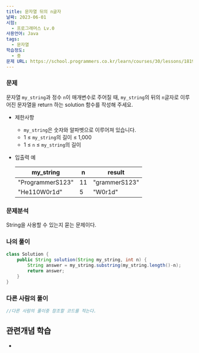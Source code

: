 ```yaml
---
title: 문자열 뒤의 n글자
날짜: 2023-06-01
시험:
  - 프로그래머스 Lv.0
사용언어: Java
tags:
  - 문자열
학습정도:
  - 중
문제 URL: https://school.programmers.co.kr/learn/courses/30/lessons/181910
---
```

### 문제

문자열 `my_string`과 정수 `n`이 매개변수로 주어질 때, `my_string`의 뒤의 `n`글자로 이루어진 문자열을 return 하는 solution 함수를 작성해 주세요.

- 제한사항
    - `my_string`은 숫자와 알파벳으로 이루어져 있습니다.
    - 1 ≤ `my_string`의 길이 ≤ 1,000
    - 1 ≤ `n` ≤ `my_string`의 길이
- 입출력 예
    
    
    | my_string | n | result |
    | --- | --- | --- |
    | "ProgrammerS123" | 11 | "grammerS123" |
    | "He110W0r1d" | 5 | "W0r1d" |

### 문제분석

String을 사용할 수 있는지 묻는 문제이다.

### 나의 풀이

```java
class Solution {
    public String solution(String my_string, int n) {
        String answer = my_string.substring(my_string.length()-n);
        return answer;
    }
}
```

### 다른 사람의 풀이

```java
//다른 사람의 풀이중 참조할 코드를 적는다.
```

## 관련개념 학습

-